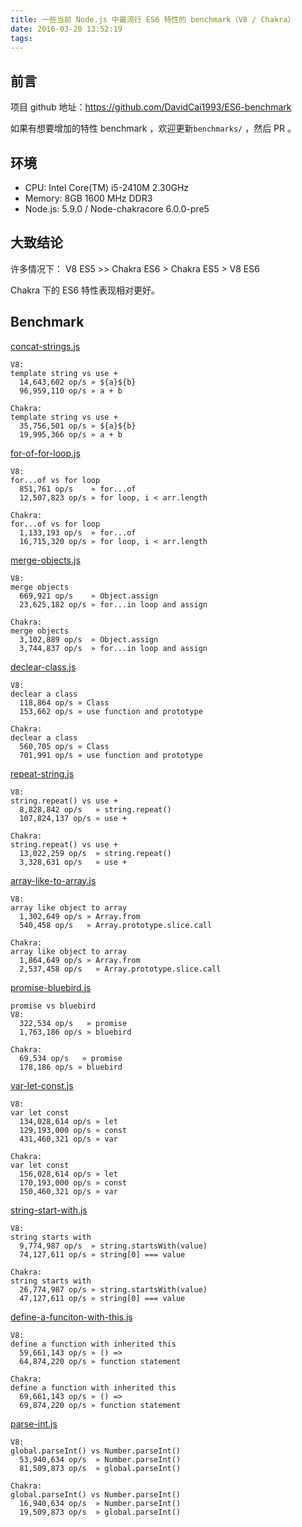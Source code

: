 ```yaml
---
title: 一些当前 Node.js 中最流行 ES6 特性的 benchmark（V8 / Chakra）
date: 2016-03-20 13:52:19
tags:
---
```


## 前言
项目 github 地址：https://github.com/DavidCai1993/ES6-benchmark

如果有想要增加的特性 benchmark ，欢迎更新`benchmarks/` ，然后 PR 。

## 环境

 - CPU: Intel Core(TM) i5-2410M 2.30GHz
 - Memory: 8GB 1600 MHz DDR3
 - Node.js: 5.9.0 / Node-chakracore 6.0.0-pre5

## 大致结论

许多情况下： V8 ES5 >> Chakra ES6 > Chakra ES5 > V8 ES6

Chakra 下的 ES6 特性表现相对更好。

## Benchmark

[concat-strings.js](benchmarks/concat-strings.js)

```
V8:
template string vs use +
  14,643,602 op/s » ${a}${b}
  96,959,110 op/s » a + b

Chakra:
template string vs use +
  35,756,501 op/s » ${a}${b}
  19,995,366 op/s » a + b
```

[for-of-for-loop.js](benchmarks/for-of-for-loop.js)

```
V8:
for...of vs for loop
  851,761 op/s    » for...of
  12,507,823 op/s » for loop, i < arr.length

Chakra:
for...of vs for loop
  1,133,193 op/s  » for...of
  16,715,320 op/s » for loop, i < arr.length
```

[merge-objects.js](benchmarks/merge-objects.js)

```
V8:
merge objects
  669,921 op/s    » Object.assign
  23,625,182 op/s » for...in loop and assign

Chakra:
merge objects
  3,102,889 op/s  » Object.assign
  3,744,837 op/s  » for...in loop and assign
```

[declear-class.js](benchmarks/declear-class.js)

```
V8:
declear a class
  118,864 op/s » Class
  153,662 op/s » use function and prototype

Chakra:
declear a class
  560,705 op/s » Class
  701,991 op/s » use function and prototype
```

[repeat-string.js](benchmarks/repeat-string.js)

```
V8:
string.repeat() vs use +
  8,828,842 op/s   » string.repeat()
  107,824,137 op/s » use +

Chakra:
string.repeat() vs use +
  13,022,259 op/s  » string.repeat()
  3,328,631 op/s   » use +
```

[array-like-to-array.js](benchmarks/array-like-to-array.js)

```
V8:
array like object to array
  1,302,649 op/s » Array.from
  540,458 op/s   » Array.prototype.slice.call

Chakra:
array like object to array
  1,864,649 op/s » Array.from
  2,537,458 op/s   » Array.prototype.slice.call
```

[promise-bluebird.js](benchmarks/promise-bluebird.js)

```
promise vs bluebird
V8:
  322,534 op/s   » promise
  1,763,186 op/s » bluebird

Chakra:
  69,534 op/s   » promise
  178,186 op/s » bluebird
```

[var-let-const.js](benchmarks/var-let-const.js)

```
V8:
var let const
  134,028,614 op/s » let
  129,193,000 op/s » const
  431,460,321 op/s » var

Chakra:
var let const
  156,028,614 op/s » let
  170,193,000 op/s » const
  150,460,321 op/s » var
```

[string-start-with.js](benchmarks/string-start-with.js)

```
V8:
string starts with
  9,774,987 op/s  » string.startsWith(value)
  74,127,611 op/s » string[0] === value

Chakra:
string starts with
  26,774,987 op/s » string.startsWith(value)
  47,127,611 op/s » string[0] === value
```

[define-a-funciton-with-this.js](benchmarks/define-a-funciton-with-this.js)

```
V8:
define a function with inherited this
  59,661,143 op/s » () =>
  64,874,220 op/s » function statement

Chakra:
define a function with inherited this
  69,661,143 op/s » () =>
  69,874,220 op/s » function statement
```

[parse-int.js](benchmarks/parse-int.js)

```
V8:
global.parseInt() vs Number.parseInt()
  53,940,634 op/s  » Number.parseInt()
  81,509,873 op/s  » global.parseInt()

Chakra:
global.parseInt() vs Number.parseInt()
  16,940,634 op/s  » Number.parseInt()
  19,509,873 op/s  » global.parseInt()
```
